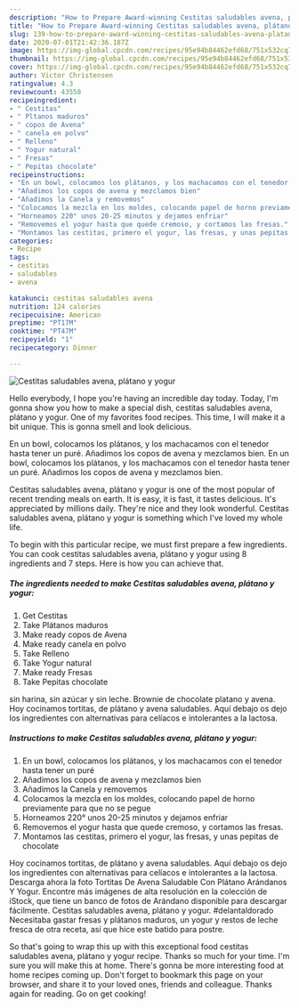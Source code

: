 ```yaml
---
description: "How to Prepare Award-winning Cestitas saludables avena, plátano y yogur"
title: "How to Prepare Award-winning Cestitas saludables avena, plátano y yogur"
slug: 139-how-to-prepare-award-winning-cestitas-saludables-avena-platano-y-yogur
date: 2020-07-01T21:42:36.187Z
image: https://img-global.cpcdn.com/recipes/95e94b84462efd68/751x532cq70/cestitas-saludables-avena-platano-y-yogur-foto-principal.jpg
thumbnail: https://img-global.cpcdn.com/recipes/95e94b84462efd68/751x532cq70/cestitas-saludables-avena-platano-y-yogur-foto-principal.jpg
cover: https://img-global.cpcdn.com/recipes/95e94b84462efd68/751x532cq70/cestitas-saludables-avena-platano-y-yogur-foto-principal.jpg
author: Victor Christensen
ratingvalue: 4.3
reviewcount: 43558
recipeingredient:
- " Cestitas"
- " Pltanos maduros"
- " copos de Avena"
- " canela en polvo"
- " Relleno"
- " Yogur natural"
- " Fresas"
- " Pepitas chocolate"
recipeinstructions:
- "En un bowl, colocamos los plátanos, y los machacamos con el tenedor hasta tener un puré"
- "Añadimos los copos de avena y mezclamos bien"
- "Añadimos la Canela y removemos"
- "Colocamos la mezcla en los moldes, colocando papel de horno previamente para que no se pegue"
- "Horneamos 220° unos 20-25 minutos y dejamos enfriar"
- "Removemos el yogur hasta que quede cremoso, y cortamos las fresas."
- "Montamos las cestitas, primero el yogur, las fresas, y unas pepitas de chocolate"
categories:
- Recipe
tags:
- cestitas
- saludables
- avena

katakunci: cestitas saludables avena 
nutrition: 124 calories
recipecuisine: American
preptime: "PT17M"
cooktime: "PT47M"
recipeyield: "1"
recipecategory: Dinner

---
```



![Cestitas saludables avena, plátano y yogur](https://img-global.cpcdn.com/recipes/95e94b84462efd68/751x532cq70/cestitas-saludables-avena-platano-y-yogur-foto-principal.jpg)

Hello everybody, I hope you're having an incredible day today. Today, I'm gonna show you how to make a special dish, cestitas saludables avena, plátano y yogur. One of my favorites food recipes. This time, I will make it a bit unique. This is gonna smell and look delicious.

En un bowl, colocamos los plátanos, y los machacamos con el tenedor hasta tener un puré. Añadimos los copos de avena y mezclamos bien. En un bowl, colocamos los plátanos, y los machacamos con el tenedor hasta tener un puré. Añadimos los copos de avena y mezclamos bien.

Cestitas saludables avena, plátano y yogur is one of the most popular of recent trending meals on earth. It is easy, it is fast, it tastes delicious. It's appreciated by millions daily. They're nice and they look wonderful. Cestitas saludables avena, plátano y yogur is something which I've loved my whole life.


To begin with this particular recipe, we must first prepare a few ingredients. You can cook cestitas saludables avena, plátano y yogur using 8 ingredients and 7 steps. Here is how you can achieve that.

<!--inarticleads1-->

##### The ingredients needed to make Cestitas saludables avena, plátano y yogur:

1. Get  Cestitas
1. Take  Plátanos maduros
1. Make ready  copos de Avena
1. Make ready  canela en polvo
1. Take  Relleno
1. Take  Yogur natural
1. Make ready  Fresas
1. Take  Pepitas chocolate


sin harina, sin azúcar y sin leche. Brownie de chocolate platano y avena. Hoy cocinamos tortitas, de plátano y avena saludables. Aquí debajo os dejo los ingredientes con alternativas para celíacos e intolerantes a la lactosa. 

<!--inarticleads2-->

##### Instructions to make Cestitas saludables avena, plátano y yogur:

1. En un bowl, colocamos los plátanos, y los machacamos con el tenedor hasta tener un puré
1. Añadimos los copos de avena y mezclamos bien
1. Añadimos la Canela y removemos
1. Colocamos la mezcla en los moldes, colocando papel de horno previamente para que no se pegue
1. Horneamos 220° unos 20-25 minutos y dejamos enfriar
1. Removemos el yogur hasta que quede cremoso, y cortamos las fresas.
1. Montamos las cestitas, primero el yogur, las fresas, y unas pepitas de chocolate


Hoy cocinamos tortitas, de plátano y avena saludables. Aquí debajo os dejo los ingredientes con alternativas para celíacos e intolerantes a la lactosa. Descarga ahora la foto Tortitas De Avena Saludable Con Plátano Arándanos Y Yogur. Encontre más imágenes de alta resolución en la colección de iStock, que tiene un banco de fotos de Arándano disponible para descargar fácilmente. Cestitas saludables avena, plátano y yogur. #delantaldorado Necesitaba gastar fresas y plátanos maduros, un yogur y restos de leche fresca de otra receta, así que hice este batido para postre. 

So that's going to wrap this up with this exceptional food cestitas saludables avena, plátano y yogur recipe. Thanks so much for your time. I'm sure you will make this at home. There's gonna be more interesting food at home recipes coming up. Don't forget to bookmark this page on your browser, and share it to your loved ones, friends and colleague. Thanks again for reading. Go on get cooking!
